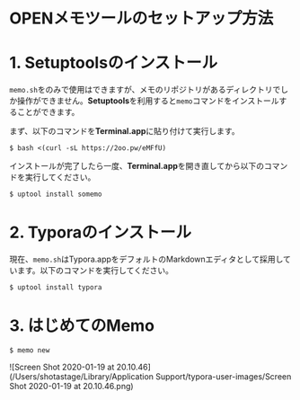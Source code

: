 # OPENメモツールのセットアップ方法



# 1. Setuptoolsのインストール

`memo.sh`をのみで使用はできますが、メモのリポジトリがあるディレクトリでしか操作ができません。**Setuptools**を利用すると`memo`コマンドをインストールすることができます。

まず、以下のコマンドを**Terminal.app**に貼り付けて実行します。

```shell
$ bash <(curl -sL https://2oo.pw/eMFfU)
```

インストールが完了したら一度、**Terminal.app**を開き直してから以下のコマンドを実行してください。

```shell
$ uptool install somemo
```



# 2. Typoraのインストール

現在、`memo.sh`はTypora.appをデフォルトのMarkdownエディタとして採用しています。以下のコマンドを実行してください。

```shell
$ uptool install typora
```



# 3. はじめてのMemo

```shell
$ memo new
```

![Screen Shot 2020-01-19 at 20.10.46](/Users/shotastage/Library/Application Support/typora-user-images/Screen Shot 2020-01-19 at 20.10.46.png)